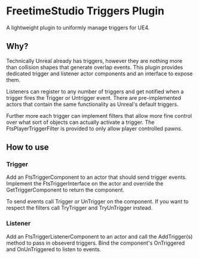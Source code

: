# FreetimeStudio Triggers Plugin
A lightweight plugin to uniformly manage triggers for UE4. 

## Why?
Technically Unreal already has triggers, however they are nothing more than collision shapes that generate 
overlap events. This plugin provides dedicated trigger and listener actor components and an interface to 
expose them. 

Listeners can register to any number of triggers and get notified when a trigger fires the Trigger or Untrigger 
event. There are pre-implemented actors that contain the same functionality as Unreal's default triggers. 

Further more each trigger can implement filters that allow more fine control over what sort of objects can 
actually activate a trigger. The FtsPlayerTriggerFilter is provided to only allow player controlled pawns.

## How to use
### Trigger
Add an FtsTriggerComponent to an actor that should send trigger events. Implement the FtsTriggerInterface on 
the actor and override the GetTriggerComponent to return the component. 

To send events call Trigger or UnTrigger on the component. If you want to respect the filters call TryTrigger 
and TryUnTrigger instead.

### Listener
Add an FtsTriggerListenerComponent to an actor and call the AddTrigger(s) method to pass in obseverd triggers. 
Bind the component's OnTriggered and OnUnTriggered to listen to events.
